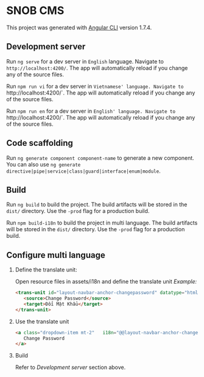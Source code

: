 # SNOB CMS

This project was generated with [Angular CLI](https://github.com/angular/angular-cli) version 1.7.4.

## Development server

Run `ng serve` for a dev server in `English` language. Navigate to `http://localhost:4200/`. The app will automatically reload if you change any of the source files.

Run `npm run vi` for a dev server in `Vietnamese' language. Navigate to `http://localhost:4200/`. The app will automatically reload if you change any of the source files.

Run `npm run en` for a dev server in `English' language. Navigate to `http://localhost:4200/`. The app will automatically reload if you change any of the source files.

## Code scaffolding

Run `ng generate component component-name` to generate a new component. You can also use `ng generate directive|pipe|service|class|guard|interface|enum|module`.

## Build

Run `ng build` to build the project. The build artifacts will be stored in the `dist/` directory. Use the `-prod` flag for a production build.

Run `npm build-i18n` to build the project in multi language. The build artifacts will be stored in the `dist/` directory. Use the `-prod` flag for a production build.

## Configure multi language

1. Define the translate unit: 

    Open resource files in assets/i18n and define the translate unit
    *Example:*
    ```html
    <trans-unit id="layout-navbar-anchor-changepassword" datatype="html">
       <source>Change Password</source>
       <target>Đổi Mật Khẩu</target>
    </trans-unit>
    ```

2. Use the translate unit
    ```html
    <a class="dropdown-item mt-2"   i18n="@@layout-navbar-anchor-changepassword">
       Change Password
    </a>
    ```

3. Build

    Refer to *Development server* section above.